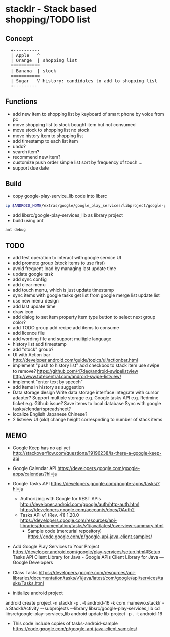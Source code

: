 stacklr - Stack based shopping/TODO list
========================================
Concept
-------
<pre>
  +----------
  | Apple   ^
  | Orange  | shopping list
  =========== 
  | Banana  | stock
  ===========
  | Sugar   V history: candidates to add to shopping list 
  +---------
</pre>

Functions
---------
- add new item to shopping list
   by keyboard of smart phone
   by voice
   from pc
- move shopping list to stock
   bought item but not consumed
- move stock to shopping list
   no stock
- move history item to shopping list
- add timestamp to each list item
- undo?
- search item?
- recommend new item?
- customize push order
    simple list
    sort by frequency of touch
    ...
- support due date

Build
-----
- copy google-play-service_lib code into libsrc
```bash
cp $ANDROID_HOME/extras/google/google_play_services/libproject/google-play-services_lib libsrc/
```
- add libsrc/google-play-services_lib as library project
- build using ant
```bash
ant debug
```

TODO
-----
- add test operation to interact with google service UI
- add promote group (stock items to use first)
- avoid frequent load by managing last update time
- update google task
- add sync config
- add clear menu
- add touch menu, which is just update timestamp
- sync items with google tasks
   get list from google
   merge list
   update list
- use new menu design
- add last update time
- draw icon
- add dialog to set item property
   item type
   button to select next group
   color?
- add TODO group
   add recipe
   add items to consume
- add licence file
- add wording file and support multiple language
- history list
  add timestamp
- add "stock" group?
- UI with Action bar
  http://developer.android.com/guide/topics/ui/actionbar.html
- implement "push to history list"
    add checkbox to stack item
    use swipe to remove?
      https://github.com/47deg/android-swipelistview
      http://www.tutecentral.com/android-swipe-listview/
- implement "enter text by speech"
- add items in history as suggestion
- Data storage design
  Write data storage interface
    integrate with cursor adapter?
  Support multiple storage
    e.g. Google tasks API
    e.g. Redmine ticket
    e.g. Github issue?
  Save items to local database
  Sync with google tasks/clendar/spreadsheet?
- localize
   English
   Japanese
   Chinese?
- 2 listview UI (old)
  change height correspnding to number of stack items

MEMO
----
- Google Keep has no api yet
  http://stackoverflow.com/questions/19196238/is-there-a-google-keep-api
- Google Calendar API
  https://developers.google.com/google-apps/calendar/?hl=ja
- Google Tasks API
  https://developers.google.com/google-apps/tasks/?hl=ja
  - Authorizing with Google for REST APIs
    http://developer.android.com/google/auth/http-auth.html
  https://developers.google.com/accounts/docs/OAuth2
  - Tasks API v1 (Rev. 41) 1.20.0
    https://developers.google.com/resources/api-libraries/documentation/tasks/v1/java/latest/overview-summary.html
    - Sample code (mercurial repository)
      https://code.google.com/p/google-api-java-client.samples/

- Add Google Play Services to Your Project
  https://developer.android.com/google/play-services/setup.html#Setup
Tasks API Client Library for Java - Google APIs Client Library for Java — Google Developers
- Class Tasks
https://developers.google.com/resources/api-libraries/documentation/tasks/v1/java/latest/com/google/api/services/tasks/Tasks.html

- initialize android project

android create project -n stacklr -p . -t android-16 -k com.mamewo.stacklr -a StacklrActivity --subprojects --library libsrc/google-play-services_lib
cd libsrc/google-play-services_lib
android update lib-project -p . -t android-16
- This code include copies of tasks-android-sample
    https://code.google.com/p/google-api-java-client.samples/